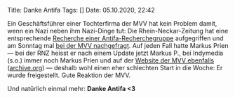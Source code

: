 Title: Danke Antifa
Tags: []
Date: 05.10.2020, 22:42

Ein Geschäftsführer einer Tochterfirma der MVV hat kein Problem damit, wenn ein Nazi neben ihm Nazi-Dinge tut: Die Rhein-Neckar-Zeitung hat eine entsprechende [Recherche einer Antifa-Recherchegruppe](https://de.indymedia.org/node/106881) aufgegriffen und am Sonntag mal [bei der MVV nachgefragt](https://www.rnz.de/nachrichten/heidelberg_artikel,-hitlergruss-im-normannia-haus-geschaeftsfuehrer-der-mvv-regioplan-freigestellt-update-_arid,559422.html). Auf jeden Fall hatte Markus Prien — bei der RNZ heisst er nach einem Update jetzt Markus P., bei Indymedia (s.o.) immer noch Markus Prien und auf der [Website der MVV ebenfalls](https://www.mvv.de/de/ueber-uns/unternehmensgruppe/mvv-regioplan/geschaeftsfuehrung) ([archive.org](https://web.archive.org/web/20191209064416/https://www.mvv.de/de/ueber-uns/unternehmensgruppe/mvv-regioplan/geschaeftsfuehrung)) — deshalb wohl einen eher schlechten Start in die Woche: Er wurde freigestellt. Gute Reaktion der MVV.

Und natürlich einmal mehr: **Danke Antifa <3**